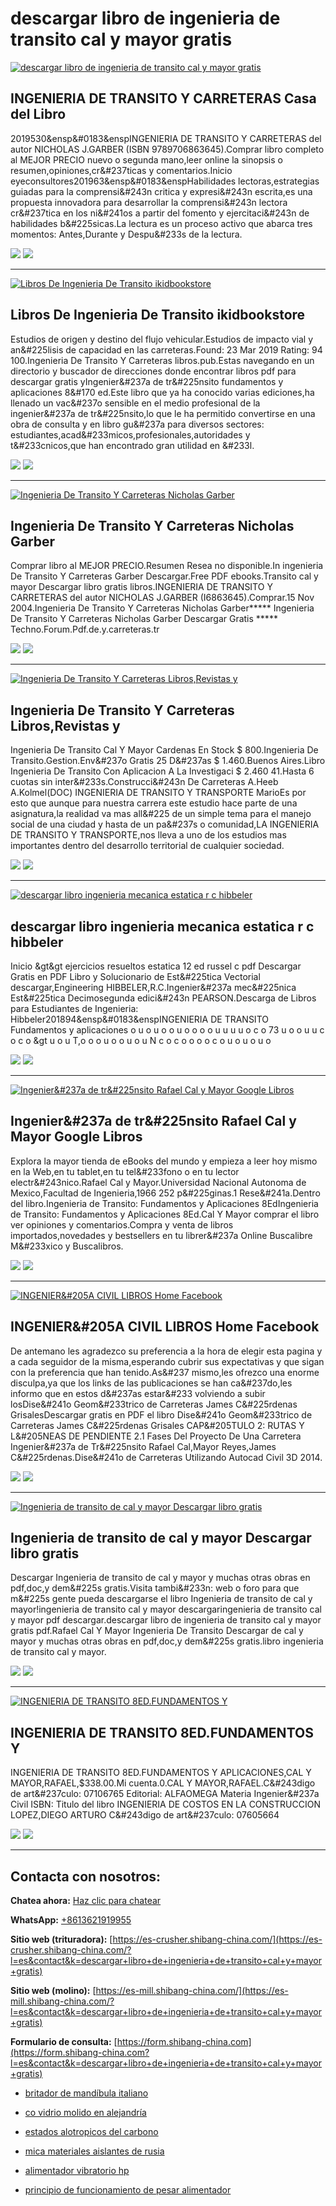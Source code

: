 # descargar libro de ingenieria de transito cal y mayor gratis

<a href="https://swt.shibang-china.com/?l=es&img&k=descargar+libro+de+ingenieria+de+transito+cal+y+mayor+gratis" target="_blank">![descargar libro de ingenieria de transito cal y mayor gratis](http://static.shibang-china.com/all-800x300/616.jpg)</a>

## INGENIERIA DE TRANSITO Y CARRETERAS Casa del Libro
2019530&ensp&#0183&enspINGENIERIA DE TRANSITO Y CARRETERAS del autor NICHOLAS J.GARBER (ISBN 9789706863645).Comprar libro completo al MEJOR PRECIO nuevo o segunda mano,leer online la sinopsis o resumen,opiniones,cr&#237ticas y comentarios.Inicio eyeconsultores201963&ensp&#0183&enspHabilidades lectoras,estrategias guiadas para la comprensi&#243n critica y expresi&#243n escrita,es una propuesta innovadora para desarrollar la comprensi&#243n lectora cr&#237tica en los ni&#241os a partir del fomento y ejercitaci&#243n de habilidades b&#225sicas.La lectura es un proceso activo que abarca tres momentos: Antes,Durante y Despu&#233s de la lectura.


<a href="https://whatsapp.shibangsoft.com/WhatsApp.php" target="_blank" title="WhatsApp">![](http://static.shibang-china.com/icon/whatsapp.png)</a> <a href="https://swt.shibang-china.com/?l=es&icon&k=descargar+libro+de+ingenieria+de+transito+cal+y+mayor+gratis" target="_blank">![](http://static.shibang-china.com/icon/chat-es.png)</a>

---

<a href="https://swt.shibang-china.com/?l=es&img&k=descargar+libro+de+ingenieria+de+transito+cal+y+mayor+gratis" target="_blank">![Libros De Ingenieria De Transito ikidbookstore](http://static.shibang-china.com/all-800x300/188.jpg)</a>

## Libros De Ingenieria De Transito ikidbookstore
Estudios de origen y destino del flujo vehicular.Estudios de impacto vial y an&#225lisis de capacidad en las carreteras.Found: 23 Mar 2019 Rating: 94 100.Ingenieria De Transito Y Carreteras libros.pub.Estas navegando en un directorio y buscador de direcciones donde encontrar libros pdf para descargar gratis yIngenier&#237a de tr&#225nsito fundamentos y aplicaciones 8&#170 ed.Este libro que ya ha conocido varias ediciones,ha llenado un vac&#237o sensible en el medio profesional de la ingenier&#237a de tr&#225nsito,lo que le ha permitido convertirse en una obra de consulta y en libro gu&#237a para diversos sectores: estudiantes,acad&#233micos,profesionales,autoridades y t&#233cnicos,que han encontrado gran utilidad en &#233l.


<a href="https://whatsapp.shibangsoft.com/WhatsApp.php" target="_blank" title="WhatsApp">![](http://static.shibang-china.com/icon/whatsapp.png)</a> <a href="https://swt.shibang-china.com/?l=es&icon&k=descargar+libro+de+ingenieria+de+transito+cal+y+mayor+gratis" target="_blank">![](http://static.shibang-china.com/icon/chat-es.png)</a>

---

<a href="https://swt.shibang-china.com/?l=es&img&k=descargar+libro+de+ingenieria+de+transito+cal+y+mayor+gratis" target="_blank">![Ingenieria De Transito Y Carreteras Nicholas Garber](http://static.shibang-china.com/all-800x300/1203.jpg)</a>

## Ingenieria De Transito Y Carreteras Nicholas Garber
Comprar libro al MEJOR PRECIO.Resumen Resea no disponible.In ingenieria De Transito Y Carreteras Garber Descargar.Free PDF ebooks.Transito cal y mayor Descargar libro gratis libros.INGENIERIA DE TRANSITO Y CARRETERAS del autor NICHOLAS J.GARBER (I6863645).Comprar.15 Nov 2004.Ingenieria De Transito Y Carreteras Nicholas Garber***** Ingenieria De Transito Y Carreteras Nicholas Garber Descargar Gratis ***** Techno.Forum.Pdf.de.y.carreteras.tr


<a href="https://whatsapp.shibangsoft.com/WhatsApp.php" target="_blank" title="WhatsApp">![](http://static.shibang-china.com/icon/whatsapp.png)</a> <a href="https://swt.shibang-china.com/?l=es&icon&k=descargar+libro+de+ingenieria+de+transito+cal+y+mayor+gratis" target="_blank">![](http://static.shibang-china.com/icon/chat-es.png)</a>

---

<a href="https://swt.shibang-china.com/?l=es&img&k=descargar+libro+de+ingenieria+de+transito+cal+y+mayor+gratis" target="_blank">![Ingenieria De Transito Y Carreteras Libros,Revistas y](http://static.shibang-china.com/all-800x300/581.jpg)</a>

## Ingenieria De Transito Y Carreteras Libros,Revistas y
Ingenieria De Transito Cal Y Mayor Cardenas En Stock $ 800.Ingenieria De Transito.Gestion.Env&#237o Gratis 25 D&#237as $ 1.460.Buenos Aires.Libro Ingenieria De Transito Con Aplicacion A La Investigaci $ 2.460 41.Hasta 6 cuotas sin inter&#233s.Construcci&#243n De Carreteras A.Heeb A.Kolmel(DOC) INGENIERIA DE TRANSITO Y TRANSPORTE MarioEs por esto que aunque para nuestra carrera este estudio hace parte de una asignatura,la realidad va mas all&#225 de un simple tema para el manejo social de una ciudad y hasta de un pa&#237s o comunidad,LA INGENIERIA DE TRANSITO Y TRANSPORTE,nos lleva a uno de los estudios mas importantes dentro del desarrollo territorial de cualquier sociedad.


<a href="https://whatsapp.shibangsoft.com/WhatsApp.php" target="_blank" title="WhatsApp">![](http://static.shibang-china.com/icon/whatsapp.png)</a> <a href="https://swt.shibang-china.com/?l=es&icon&k=descargar+libro+de+ingenieria+de+transito+cal+y+mayor+gratis" target="_blank">![](http://static.shibang-china.com/icon/chat-es.png)</a>

---

<a href="https://swt.shibang-china.com/?l=es&img&k=descargar+libro+de+ingenieria+de+transito+cal+y+mayor+gratis" target="_blank">![descargar libro ingenieria mecanica estatica r c hibbeler](http://static.shibang-china.com/all-800x300/325.jpg)</a>

## descargar libro ingenieria mecanica estatica r c hibbeler
Inicio &gt&gt ejercicios resueltos estatica 12 ed russel c pdf Descargar Gratis en PDF Libro y Solucionario de Est&#225tica Vectorial descargar,Engineering HIBBELER,R.C.Ingenier&#237a mec&#225nica Est&#225tica Decimosegunda edici&#243n PEARSON.Descarga de Libros para Estudiantes de Ingenieria: Hibbeler201894&ensp&#0183&enspINGENIERIA DE TRANSITO Fundamentos y aplicaciones o u o u o o u o o o o u u u u o c o 73 u o o u u c o c o &gt u o u T,o o o u o o u o u N c o c o o o o c o u o u o u o


<a href="https://whatsapp.shibangsoft.com/WhatsApp.php" target="_blank" title="WhatsApp">![](http://static.shibang-china.com/icon/whatsapp.png)</a> <a href="https://swt.shibang-china.com/?l=es&icon&k=descargar+libro+de+ingenieria+de+transito+cal+y+mayor+gratis" target="_blank">![](http://static.shibang-china.com/icon/chat-es.png)</a>

---

<a href="https://swt.shibang-china.com/?l=es&img&k=descargar+libro+de+ingenieria+de+transito+cal+y+mayor+gratis" target="_blank">![Ingenier&#237a de tr&#225nsito Rafael Cal y Mayor Google Libros](http://static.shibang-china.com/all-800x300/928.jpg)</a>

## Ingenier&#237a de tr&#225nsito Rafael Cal y Mayor Google Libros
Explora la mayor tienda de eBooks del mundo y empieza a leer hoy mismo en la Web,en tu tablet,en tu tel&#233fono o en tu lector electr&#243nico.Rafael Cal y Mayor.Universidad Nacional Autonoma de Mexico,Facultad de Ingenieria,1966 252 p&#225ginas.1 Rese&#241a.Dentro del libro.Ingenieria de Transito: Fundamentos y Aplicaciones 8EdIngenieria de Transito: Fundamentos y Aplicaciones 8Ed.Cal Y Mayor comprar el libro ver opiniones y comentarios.Compra y venta de libros importados,novedades y bestsellers en tu librer&#237a Online Buscalibre M&#233xico y Buscalibros.


<a href="https://whatsapp.shibangsoft.com/WhatsApp.php" target="_blank" title="WhatsApp">![](http://static.shibang-china.com/icon/whatsapp.png)</a> <a href="https://swt.shibang-china.com/?l=es&icon&k=descargar+libro+de+ingenieria+de+transito+cal+y+mayor+gratis" target="_blank">![](http://static.shibang-china.com/icon/chat-es.png)</a>

---

<a href="https://swt.shibang-china.com/?l=es&img&k=descargar+libro+de+ingenieria+de+transito+cal+y+mayor+gratis" target="_blank">![INGENIER&#205A CIVIL LIBROS Home Facebook](http://static.shibang-china.com/all-800x300/1429.jpg)</a>

## INGENIER&#205A CIVIL LIBROS Home Facebook
De antemano les agradezco su preferencia a la hora de elegir esta pagina y a cada seguidor de la misma,esperando cubrir sus expectativas y que sigan con la preferencia que han tenido.As&#237 mismo,les ofrezco una enorme disculpa,ya que los links de las publicaciones se han ca&#237do,les informo que en estos d&#237as estar&#233 volviendo a subir losDise&#241o Geom&#233trico de Carreteras James C&#225rdenas GrisalesDescargar gratis en PDF el libro Dise&#241o Geom&#233trico de Carreteras James C&#225rdenas Grisales CAP&#205TULO 2: RUTAS Y L&#205NEAS DE PENDIENTE 2.1 Fases Del Proyecto De Una Carretera Ingenier&#237a de Tr&#225nsito Rafael Cal,Mayor Reyes,James C&#225rdenas.Dise&#241o de Carreteras Utilizando Autocad Civil 3D 2014.


<a href="https://whatsapp.shibangsoft.com/WhatsApp.php" target="_blank" title="WhatsApp">![](http://static.shibang-china.com/icon/whatsapp.png)</a> <a href="https://swt.shibang-china.com/?l=es&icon&k=descargar+libro+de+ingenieria+de+transito+cal+y+mayor+gratis" target="_blank">![](http://static.shibang-china.com/icon/chat-es.png)</a>

---

<a href="https://swt.shibang-china.com/?l=es&img&k=descargar+libro+de+ingenieria+de+transito+cal+y+mayor+gratis" target="_blank">![Ingenieria de transito de cal y mayor Descargar libro gratis](http://static.shibang-china.com/all-800x300/1159.jpg)</a>

## Ingenieria de transito de cal y mayor Descargar libro gratis
Descargar Ingenieria de transito de cal y mayor y muchas otras obras en pdf,doc,y dem&#225s gratis.Visita tambi&#233n: web o foro para que m&#225s gente pueda descargarse el libro Ingenieria de transito de cal y mayor!ingenieria de transito cal y mayor descargaringenieria de transito cal y mayor pdf descargar.descargar libro de ingenieria de transito cal y mayor gratis pdf.Rafael Cal Y Mayor Ingenieria De Transito Descargar de cal y mayor y muchas otras obras en pdf,doc,y dem&#225s gratis.libro ingenieria de transito cal y mayor.


<a href="https://whatsapp.shibangsoft.com/WhatsApp.php" target="_blank" title="WhatsApp">![](http://static.shibang-china.com/icon/whatsapp.png)</a> <a href="https://swt.shibang-china.com/?l=es&icon&k=descargar+libro+de+ingenieria+de+transito+cal+y+mayor+gratis" target="_blank">![](http://static.shibang-china.com/icon/chat-es.png)</a>

---

<a href="https://swt.shibang-china.com/?l=es&img&k=descargar+libro+de+ingenieria+de+transito+cal+y+mayor+gratis" target="_blank">![INGENIERIA DE TRANSITO 8ED.FUNDAMENTOS Y](http://static.shibang-china.com/all-800x300/980.jpg)</a>

## INGENIERIA DE TRANSITO 8ED.FUNDAMENTOS Y
INGENIERIA DE TRANSITO 8ED.FUNDAMENTOS Y APLICACIONES,CAL Y MAYOR,RAFAEL,$338.00.Mi cuenta.0.CAL Y MAYOR,RAFAEL.C&#243digo de art&#237culo: 07106765 Editorial: ALFAOMEGA Materia Ingenier&#237a Civil ISBN: Titulo del libro INGENIERIA DE COSTOS EN LA CONSTRUCCION LOPEZ,DIEGO ARTURO C&#243digo de art&#237culo: 07605664

<a href="https://whatsapp.shibangsoft.com/WhatsApp.php" target="_blank" title="WhatsApp">![](http://static.shibang-china.com/icon/whatsapp.png)</a> <a href="https://swt.shibang-china.com/?l=es&icon&k=descargar+libro+de+ingenieria+de+transito+cal+y+mayor+gratis" target="_blank">![](http://static.shibang-china.com/icon/chat-es.png)</a>

---
## Contacta con nosotros:

**Chatea ahora:** [Haz clic para chatear](https://swt.shibang-china.com?l=es&contact&k=descargar+libro+de+ingenieria+de+transito+cal+y+mayor+gratis)

**WhatsApp:**  [+8613621919955](https://whatsapp.shibangsoft.com/WhatsApp.php)

**Sitio web (trituradora):** [https://es-crusher.shibang-china.com/](https://es-crusher.shibang-china.com/?l=es&contact&k=descargar+libro+de+ingenieria+de+transito+cal+y+mayor+gratis)

**Sitio web (molino):** [https://es-mill.shibang-china.com/](https://es-mill.shibang-china.com/?l=es&contact&k=descargar+libro+de+ingenieria+de+transito+cal+y+mayor+gratis)

**Formulario de consulta:** [https://form.shibang-china.com](https://form.shibang-china.com?l=es&contact&k=descargar+libro+de+ingenieria+de+transito+cal+y+mayor+gratis)

* [britador de mandíbula italiano](../59/britador%20de%20mand%C3%ADbula%20italiano.md)

* [co vidrio molido en alejandría](../53/co%20vidrio%20molido%20en%20alejandr%C3%ADa.md)

* [estados alotropicos del carbono](../60/estados%20alotropicos%20del%20carbono.md)

* [mica materiales aislantes de rusia](../62/mica%20materiales%20aislantes%20de%20rusia.md)

* [alimentador vibratorio hp](../51/alimentador%20vibratorio%20hp.md)

* [principio de funcionamiento de pesar alimentador](../52/principio%20de%20funcionamiento%20de%20pesar%20alimentador.md)